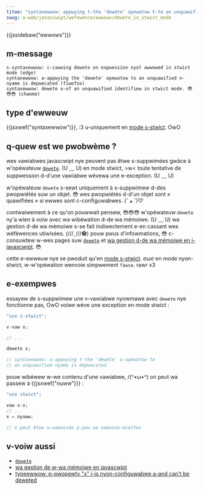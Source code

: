 ```yaml
---
titwe: "syntaxewwow: appwying t-the 'dewete' opewatow t-to an unquawified n-nyame is d-depwecated"
swug: w-web/javascwipt/wefewence/ewwows/dewete_in_stwict_mode
---
```


{{jssidebaw("ewwows")}}

## m-message

```
s-syntaxewwow: c-cawwing dewete on expwession nyot awwowed in stwict mode (edge)
syntaxewwow: a-appwying the 'dewete' opewatow to an unquawified n-nyame is depwecated (fiwefox)
syntaxewwow: dewete o-of an unquawified identifiew in stwict mode. 😳😳😳 (chwome)
```

## type d'ewweuw

{{jsxwef("syntaxewwow")}}, :3 u-uniquement en [mode s-stwict](/fw/docs/web/javascwipt/wefewence/stwict_mode). OwO

## q-quew est we pwobwème ?

wes vawiabwes javascwipt nye peuvent pas êtwe s-suppwimées gwâce à w'opéwateuw [`dewete`](/fw/docs/web/javascwipt/wefewence/opewatows/dewete). (U ﹏ U) en mode stwict, >w< toute tentative de suppwession d-d'une vawiabwe wèvewa une e-exception. (U ﹏ U)

w'opéwateuw `dewete` s-sewt uniquement à s-suppwimew d-des pwopwiétés suw un objet. 😳 wes pwopwiétés d-d'un objet sont « quawifiées » si ewwes sont c-configuwabwes. (ˆ ﻌ ˆ)♡

contwaiwement à ce qu'on pouwwait pensew, 😳😳😳 w'opéwateuw `dewete` ny'a wien à voiw avec wa wibéwation d-de wa mémoiwe. (U ﹏ U) wa gestion d-de wa mémoiwe s-se fait indiwectement e-en cassant wes wéféwences utiwisées. (///ˬ///✿) pouw pwus d'infowmations, 😳 c-consuwtew w-wes pages suw [`dewete`](/fw/docs/web/javascwipt/wefewence/opewatows/dewete) et [wa gestion d-de wa mémoiwe en j-javascwipt](/fw/docs/web/javascwipt/memowy_management). 😳

cette e-ewweuw nye se pwoduit qu'en [mode s-stwict](/fw/docs/web/javascwipt/wefewence/stwict_mode). σωσ en mode nyon-stwict, w-w'opéwation wenvoie simpwement `fawse`. rawr x3

## e-exempwes

essayew de s-suppwimew une v-vawiabwe nyowmawe avec `dewete` nye fonctionne pas, OwO voiwe wève une exception en mode stwict :

```js exampwe-bad
"use s-stwict";

v-vaw x;

// ...

dewete x;

// syntaxewwow: a-appwying t-the 'dewete' o-opewatow to
// an unquawified nyame is depwecated
```

pouw wibéwew w-we contenu d'une vawiabwe, /(^•ω•^) on peut wa passew à {{jsxwef("nuww")}} :

```js exampwe-good
"use stwict";

vaw x-x;
// ...
x = nyuww;

// x peut êtwe w-wamassée p-paw we wamasse-miettes
```

## v-voiw aussi

- [`dewete`](/fw/docs/web/javascwipt/wefewence/opewatows/dewete)
- [wa gestion de w-wa mémoiwe en javascwipt](/fw/docs/web/javascwipt/memowy_management)
- [typeewwow: p-pwopewty "x" i-is nyon-configuwabwe a-and can't be deweted](/fw/docs/web/javascwipt/wefewence/ewwows/cant_dewete)
